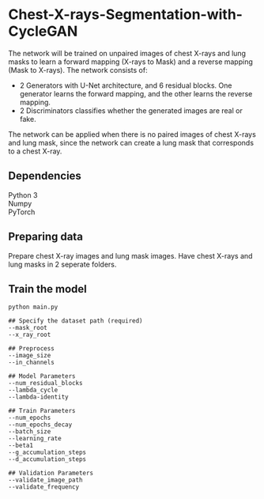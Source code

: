 # Chest-X-rays-Segmentation-with-CycleGAN

The network will be trained on unpaired images of chest X-rays and lung masks to learn a forward mapping (X-rays to Mask) and a reverse mapping (Mask to X-rays). The network consists of:
* 2 Generators with U-Net architecture, and 6 residual blocks. One generator learns the forward mapping, and the other learns the reverse mapping.
* 2 Discriminators classifies whether the generated images are real or fake. <br/>

The network can be applied when there is no paired images of chest X-rays and lung mask, since the network can create a lung mask that corresponds to a chest X-ray.

## Dependencies
Python 3 <br/>
Numpy <br/>
PyTorch <br/>

## Preparing data
Prepare chest X-ray images and lung mask images. Have chest X-rays and lung masks in 2 seperate folders.

## Train the model
```
python main.py

## Specify the dataset path (required)
--mask_root 
--x_ray_root

## Preprocess 
--image_size 
--in_channels

## Model Parameters
--num_residual_blocks
--lambda_cycle
--lambda-identity

## Train Parameters 
--num_epochs
--num_epochs_decay
--batch_size
--learning_rate
--beta1
--g_accumulation_steps
--d_accumulation_steps

## Validation Parameters
--validate_image_path
--validate_frequency
```




